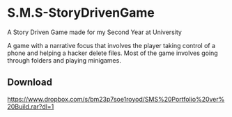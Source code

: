 # S.M.S-StoryDrivenGame
A Story Driven Game made for my Second Year at University

A game with a narrative focus that involves the player taking control of a phone and helping a hacker delete files.
Most of the game involves going through folders and playing minigames.

## Download

https://www.dropbox.com/s/bm23p7soe1royod/SMS%20Portfolio%20ver%20Build.rar?dl=1
